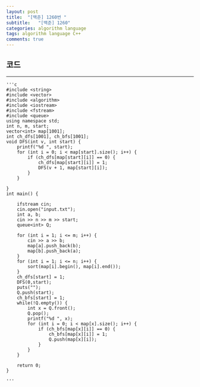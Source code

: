 ```yaml
---
layout: post
title:  "[백준] 1260번 "
subtitle:   "[백준] 1260"
categories: algorithm language 
tags: algorithm language C++
comments: true
---
```




## 코드
---


    '''c
	#include <string>
	#include <vector>
	#include <algorithm>
	#include <iostream>
	#include <fstream>
	#include <queue>
	using namespace std;
	int n, m, start;
	vector<int> map[1001];
	int ch_dfs[1001], ch_bfs[1001];
	void DFS(int v, int start) {
	    printf("%d ", start);
	    for (int i = 0; i < map[start].size(); i++) {
	        if (ch_dfs[map[start][i]] == 0) {
	            ch_dfs[map[start][i]] = 1;
	            DFS(v + 1, map[start][i]);
	        }
	    }
	    
	}
	int main() {
	    
	    ifstream cin;
	    cin.open("input.txt");
	    int a, b;
	    cin >> n >> m >> start;
	    queue<int> Q;
	  
	    for (int i = 1; i <= m; i++) {
	        cin >> a >> b;
	        map[a].push_back(b);
	        map[b].push_back(a);
	    }
	    for (int i = 1; i <= n; i++) {
	        sort(map[i].begin(), map[i].end());
	    }
	    ch_dfs[start] = 1;
	    DFS(0,start);
	    puts("");
	    Q.push(start);
	    ch_bfs[start] = 1;
	    while(!Q.empty()) {
	        int x = Q.front();
	        Q.pop();
	        printf("%d ", x);
	        for (int i = 0; i < map[x].size(); i++) {
	            if (ch_bfs[map[x][i]] == 0) {
	                ch_bfs[map[x][i]] = 1;
	                Q.push(map[x][i]);
	            }
	        }
	    }
	
	    return 0;
	}

    '''

